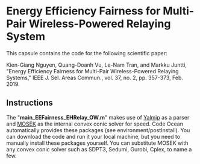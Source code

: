 # Energy Efficiency Fairness for Multi-Pair Wireless-Powered Relaying System

This capsule contains the code for the following scientific paper:

Kien-Giang Nguyen, Quang-Doanh Vu,  Le-Nam Tran, and Markku Juntti, "Energy Efficiency Fairness for Multi-Pair Wireless-Powered Relaying Systems," IEEE J. Sel. Areas Commun., vol. 37, no. 2, pp. 357-373, Feb. 2019.

## Instructions
The "**main_EEFairness_EHRelay_OW.m**" makes use of [Yalmip](https://yalmip.github.io/) as a parser and [MOSEK](https://www.mosek.com/) as the internal convex conic solver for speed. Code Ocean automatically provides these packages (see environment/postInstall). You can download the code and run it your local machine, but you need to manually install these packages yourself. You can substitute MOSEK with any convex conic solver such as SDPT3, Sedumi, Gurobi, Cplex, to name a few.
